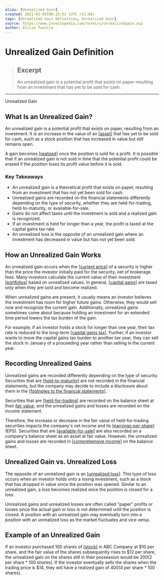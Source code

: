 ```yaml
---
alias: [Unrealized Gain]
created: 2021-03-03T00:25:52 (UTC +11:00)
tags: [Unrealized Gain Definition, Unrealized Gain]
source: https://www.investopedia.com/terms/u/unrealizedgain.asp
author: Alicia Tuovila
---
```


# Unrealized Gain Definition

> ## Excerpt
> An unrealized gain is a potential profit that exists on paper resulting from an investment that has yet to be sold for cash.

---

Unrealized Gain
## What Is an Unrealized Gain?

An unrealized gain is a potential profit that exists on paper, resulting from an investment. It is an increase in the value of an [[asset]](https://www.investopedia.com/terms/a/asset.asp) that has yet to be sold for cash, such as a stock position that has increased in value but still remains open.

A gain becomes [[realized]](https://www.investopedia.com/terms/r/realizedprofit.asp) once the position is sold for a profit. It is possible that if an unrealized gain is not sold in time that the potential profit could be erased if the position loses its profit value before it is sold.

### Key Takeaways

-   An unrealized gain is a theoretical profit that exists on paper, resulting from an investment that has not yet been sold for cash.
-   Unrealized gains are recorded on the financial statements differently depending on the type of security, whether they are held-for-trading, held-to-maturity, or available-for-sale.
-   Gains do not affect taxes until the investment is sold and a realized gain is recognized.
-   If an investment is held for longer than a year, the profit is taxed at the capital gains tax rate.
-   An unrealized loss is the opposite of an unrealized gain where an investment has decreased in value but has not yet been sold.

## How an Unrealized Gain Works

An unrealized gain occurs when the [[current price]](https://www.investopedia.com/terms/c/currentprice.asp) of a security is higher than the price the investor initially paid for the security, net of brokerage fees. Many investors calculate the current value of their investment [[portfolios]](https://www.investopedia.com/terms/p/portfolio.asp) based on unrealized values. In general, [[capital gains]](https://www.investopedia.com/terms/c/capitalgain.asp) are taxed only when they are sold and become realized.

When unrealized gains are present, it usually means an investor believes the investment has room for higher future gains. Otherwise, they would sell now and recognize the current gain. Additionally, unrealized gains sometimes come about because holding an investment for an extended time period lowers the tax burden of the gain.

For example, if an investor holds a stock for longer than one year, their tax rate is reduced to the long-term [[capital gains tax]](https://www.investopedia.com/terms/c/capital_gains_tax.asp). Further, if an investor wants to move the capital gains tax burden to another tax year, they can sell the stock in January of a proceeding year rather than selling in the current year.

## Recording Unrealized Gains

Unrealized gains are recorded differently depending on the type of security. Securities that are [[held-to-maturity]](https://www.investopedia.com/terms/h/held-to-maturity-security.asp) are not recorded in the financial statements, but the company may decide to include a disclosure about them in the [[footnotes to the financial statements]](https://www.investopedia.com/terms/f/footnote.asp).

Securities that are [[held-for-trading]](https://www.investopedia.com/terms/h/held-for-trading-security.asp) are recorded on the balance sheet at their [fair value](https://www.investopedia.com/terms/f/fairvalue.asp), and the unrealized gains and losses are recorded on the income statement.

Therefore, the increase or decrease in the fair value of held-for-trading securities impacts the company's net income and its [[earnings-per-share]](https://www.investopedia.com/terms/e/eps.asp) (EPS). Securities that are [[available-for-sale]](https://www.investopedia.com/terms/a/available-for-sale-security.asp) are also recorded on a company's balance sheet as an asset at fair value. However, the unrealized gains and losses are recorded in [[comprehensive income]](https://www.investopedia.com/terms/c/comprehensiveincome.asp) on the balance sheet.

## Unrealized Gain vs. Unrealized Loss

The opposite of an unrealized gain is an [[unrealized loss]](https://www.investopedia.com/terms/u/unrealizedloss.asp). This type of loss occurs when an investor holds onto a losing investment, such as a stock that has dropped in value since the position was opened. Similar to an unrealized gain, a loss becomes realized once the position is closed for a loss.

Unrealized gains and unrealized losses are often called "paper" profits or losses since the actual gain or loss is not determined until the position is closed. A position with an unrealized gain may eventually turn into a position with an unrealized loss as the market fluctuates and vice versa.

## Example of an Unrealized Gain

If an investor purchased 100 shares of [[stock]](https://www.investopedia.com/terms/s/stock.asp) in ABC Company at $10 per share, and the fair value of the shares subsequently rises to $12 per share, the unrealized gain on the shares still in their possession would be $200 ($2 per share \* 100 shares). If the investor eventually sells the shares when the trading price is $14, they will have a realized gain of $400 ($4 per share \* 100 shares).
